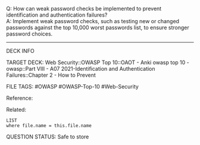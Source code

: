 Q: How can weak password checks be implemented to prevent identification and authentication failures?  
A: Implement weak password checks, such as testing new or changed passwords against the top 10,000 worst passwords list, to ensure stronger password choices.
<!--ID: 1697070650015-->

---

DECK INFO

TARGET DECK: Web Security::OWASP Top 10::OAOT - Anki owasp top 10 - owasp::Part VIII - A07 2021-Identification and Authentication Failures::Chapter 2 - How to Prevent

FILE TAGS: #OWASP #OWASP-Top-10 #Web-Security

Reference:

Related:

```dataview
LIST
where file.name = this.file.name
```

QUESTION STATUS: Safe to store